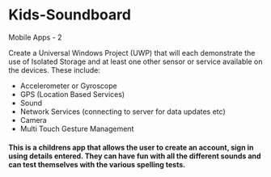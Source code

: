 # Kids-Soundboard
Mobile Apps - 2

Create a Universal Windows Project (UWP) that will each demonstrate the use of Isolated Storage
and at least one other sensor or service available on the devices. These include:
- Accelerometer or Gyroscope
- GPS (Location Based Services)
- Sound
- Network Services (connecting to server for data updates etc)
- Camera
- Multi Touch Gesture Management


#### This is a childrens app that allows the user to create an account, sign in using details entered. They can have fun with all the different sounds and can test themselves with the various spelling tests.
